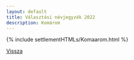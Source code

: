 ```yaml
---
layout: default
title: Választási névjegyzék 2022
description: Komárom
---
```


{% include settlementHTMLs/Komaarom.html %}

[Vissza](./)